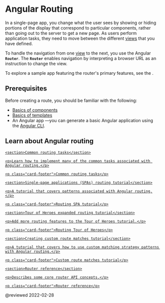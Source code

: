 # Angular Routing

In a single-page app, you change what the user sees by showing or hiding portions of the display that correspond to particular components, rather than going out to the server to get a new page.
As users perform application tasks, they need to move between the different [views](guide/glossary#view "Definition of view") that you have defined.

To handle the navigation from one [view](guide/glossary#view) to the next, you use the Angular **`Router`**.
The **`Router`** enables navigation by interpreting a browser URL as an instruction to change the view.

To explore a sample app featuring the router's primary features, see the <live-example name="router"></live-example>.

## Prerequisites

Before creating a route, you should be familiar with the following:

* [Basics of components](guide/architecture-components)
* [Basics of templates](guide/glossary#template)
* An Angular app &mdash;you can generate a basic Angular application using the [Angular CLI](cli).

## Learn about Angular routing

<div class="card-container">
  <a href="guide/router" class="docs-card" title="Common routing tasks">

    <section>Common routing tasks</section>

    <p>Learn how to implement many of the common tasks associated with Angular routing.</p>

    <p class="card-footer">Common routing tasks</p>
  </a>
  <a href="guide/router-tutorial" class="docs-card" title="Routing SPA tutorial">

    <section>Single-page applications (SPAs) routing tutorial</section>

    <p>A tutorial that covers patterns associated with Angular routing.</p>

    <p class="card-footer">Routing SPA tutorial</p>
  </a>
  <a href="guide/router-tutorial-toh" class="docs-card" title="Routing Tour of Heroes">

    <section>Tour of Heroes expanded routing tutorial</section>

    <p>Add more routing features to the Tour of Heroes tutorial.</p>

    <p class="card-footer">Routing Tour of Heroes</p>
  </a>
  <a href="guide/routing-with-urlmatcher" class="docs-card" title="Creating custom route matches tutorial">

    <section>Creating custom route matches tutorial</section>

    <p>A tutorial that covers how to use custom matching strategy patterns with Angular routing.</p>

    <p class="card-footer">Custom route matches tutorial</p>
  </a>
  <a href="guide/router-reference" class="docs-card" title="Router reference">

    <section>Router reference</section>

    <p>Describes some core router API concepts.</p>

    <p class="card-footer">Router reference</p>
  </a>

</div>

<!-- links -->

<!-- external links -->

<!-- end links -->

@reviewed 2022-02-28
